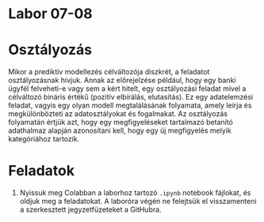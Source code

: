 # Labor 07-08

# Osztályozás
Mikor a prediktív modellezés célváltozója diszkrét, a feladatot osztályozásnak hívjuk. Annak az előrejelzése például, hogy egy banki ügyfél felveheti-e vagy sem a kért hitelt, egy osztályozási feladat mivel a célváltozó bináris értékű (pozitív elbírálás, elutasítás). Ez egy adatelemzési feladat, vagyis egy olyan modell megtalálásának folyamata, amely leírja és megkülönbözteti az adatosztályokat és fogalmakat. Az osztályozás folyamatán értjük azt, hogy egy megfigyeléseket tartalmazó betanító adathalmaz alapján azonosítani kell, hogy egy új megfigyelés melyik kategóriához tartozik. 

# Feladatok
1. Nyissuk meg Colabban a laborhoz tartozó ```.ipynb``` notebook fájlokat, és oldjuk meg a feladatokat. A laboróra végén ne felejtsük el visszamenteni a szerkesztett jegyzetfüzeteket a GitHubra.
